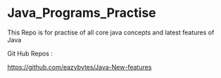 # Java_Programs_Practise
This Repo is for practise of all core java concepts and latest features of Java


Git Hub Repos :

https://github.com/eazybytes/Java-New-features

